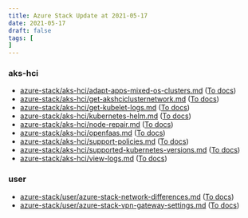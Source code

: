 ```yaml
---
title: Azure Stack Update at 2021-05-17
date: 2021-05-17
draft: false
tags: [
]
---
```


### aks-hci
- [azure-stack/aks-hci/adapt-apps-mixed-os-clusters.md](https://github.com/MicrosoftDocs/azure-stack-docs/compare/de84b3d..9698506#diff-41c7bfd93c053cebc5954c737b3600bee7ec1b2f3cce38304917c3a220600c43) ([To docs](https://docs.microsoft.com/en-us/azure-stack/aks-hci/adapt-apps-mixed-os-clusters?WT.mc_id=AZ-MVP-5003408))
- [azure-stack/aks-hci/get-akshciclusternetwork.md](https://github.com/MicrosoftDocs/azure-stack-docs/compare/de84b3d..9698506#diff-20edb8219f244b591bd970e3c1783d09acdf4fa7b83a3d3cb34690e4e36ce489) ([To docs](https://docs.microsoft.com/en-us/azure-stack/aks-hci/get-akshciclusternetwork?WT.mc_id=AZ-MVP-5003408))
- [azure-stack/aks-hci/get-kubelet-logs.md](https://github.com/MicrosoftDocs/azure-stack-docs/compare/de84b3d..9698506#diff-094b479545572fc31c9e068998a97e55d2a258ae5935c99438f8bb4a0aa59c75) ([To docs](https://docs.microsoft.com/en-us/azure-stack/aks-hci/get-kubelet-logs?WT.mc_id=AZ-MVP-5003408))
- [azure-stack/aks-hci/kubernetes-helm.md](https://github.com/MicrosoftDocs/azure-stack-docs/compare/de84b3d..9698506#diff-0a97ba7024ecf8467e82a6c0f2beaa95d97e9b02905ed7bda65213eb62c6a9a0) ([To docs](https://docs.microsoft.com/en-us/azure-stack/aks-hci/kubernetes-helm?WT.mc_id=AZ-MVP-5003408))
- [azure-stack/aks-hci/node-repair.md](https://github.com/MicrosoftDocs/azure-stack-docs/compare/de84b3d..9698506#diff-fd971f1dccb3c188351217a6b81d38572ee5ade18d8079ca117d702262b473b4) ([To docs](https://docs.microsoft.com/en-us/azure-stack/aks-hci/node-repair?WT.mc_id=AZ-MVP-5003408))
- [azure-stack/aks-hci/openfaas.md](https://github.com/MicrosoftDocs/azure-stack-docs/compare/de84b3d..9698506#diff-4ac6566ed5660ff5029ff213c5d8294c4dbd4579b80f4495afbfaed6d451afd2) ([To docs](https://docs.microsoft.com/en-us/azure-stack/aks-hci/openfaas?WT.mc_id=AZ-MVP-5003408))
- [azure-stack/aks-hci/support-policies.md](https://github.com/MicrosoftDocs/azure-stack-docs/compare/de84b3d..9698506#diff-6c95fbc4af58c0c2eb0e1ab224e711fe1553e5b83d83d3918754adb009d0e252) ([To docs](https://docs.microsoft.com/en-us/azure-stack/aks-hci/support-policies?WT.mc_id=AZ-MVP-5003408))
- [azure-stack/aks-hci/supported-kubernetes-versions.md](https://github.com/MicrosoftDocs/azure-stack-docs/compare/de84b3d..9698506#diff-80b7b521504194bfb7e9ab2772aa9dec4aa9d1ec5f9189f70423af608eb727c8) ([To docs](https://docs.microsoft.com/en-us/azure-stack/aks-hci/supported-kubernetes-versions?WT.mc_id=AZ-MVP-5003408))
- [azure-stack/aks-hci/view-logs.md](https://github.com/MicrosoftDocs/azure-stack-docs/compare/de84b3d..9698506#diff-845e43de25ae63bcde82236b01f77b7e70d388964ad159f1f4090325b7401f38) ([To docs](https://docs.microsoft.com/en-us/azure-stack/aks-hci/view-logs?WT.mc_id=AZ-MVP-5003408))
    
### user
- [azure-stack/user/azure-stack-network-differences.md](https://github.com/MicrosoftDocs/azure-stack-docs/compare/de84b3d..9698506#diff-b1283d2da47ca97a53e65b847372c59ccbdf27fdc4bb218024dbeeac4e62e857) ([To docs](https://docs.microsoft.com/en-us/azure-stack/user/azure-stack-network-differences?WT.mc_id=AZ-MVP-5003408))
- [azure-stack/user/azure-stack-vpn-gateway-settings.md](https://github.com/MicrosoftDocs/azure-stack-docs/compare/de84b3d..9698506#diff-6b281e78cbd580c0e6cbf81d598efeda8a118bae28ccddbfbf28eca88a568a78) ([To docs](https://docs.microsoft.com/en-us/azure-stack/user/azure-stack-vpn-gateway-settings?WT.mc_id=AZ-MVP-5003408))
    

